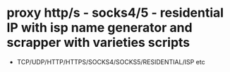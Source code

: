 # proxy http/s - socks4/5 - residential IP with isp name generator and scrapper with varieties scripts
* TCP/UDP/HTTP/HTTPS/SOCKS4/SOCKS5/RESIDENTIAL/ISP etc
